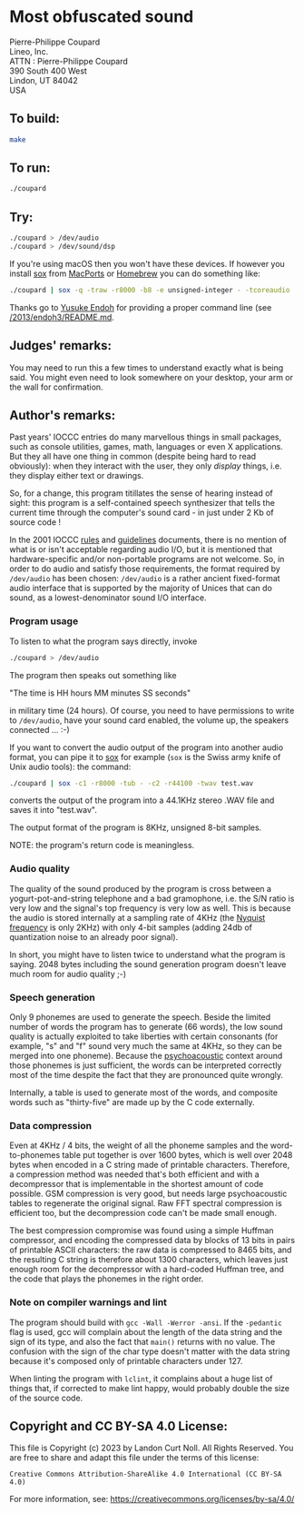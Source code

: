 # Most obfuscated sound

Pierre-Philippe Coupard  
Lineo, Inc.  
ATTN : Pierre-Philippe Coupard  
390 South 400 West  
Lindon, UT 84042  
USA  

## To build:

```sh
make
```

## To run:

```sh
./coupard
```

## Try:

```sh
./coupard > /dev/audio
./coupard > /dev/sound/dsp
```

If you're using macOS then you won't have these devices. If however you install
[sox](https://en.wikipedia.org/wiki/SoX) from
[MacPorts](https://www.macports.org) or [Homebrew](https://brew.sh) you can do
something like:

```sh
./coupard | sox -q -traw -r8000 -b8 -e unsigned-integer - -tcoreaudio
```

Thanks go to [Yusuke Endoh](/winners.html#Yusuke_Endoh) for providing a proper
command line (see [/2013/endoh3/README.md](2013/endoh3/README.md).

## Judges' remarks:

You may need to run this a few times to understand exactly what is
being said.  You might even need to look somewhere on your desktop,
your arm or the wall for confirmation.

## Author's remarks:

Past years' IOCCC entries do many marvellous things in small packages,
such as console utilities, games, math, languages or even X
applications.  But they all have one thing in common (despite being hard
to read obviously): when they interact with the user, they only
*display* things, i.e. they display either text or drawings.

So, for a change, this program titillates the sense of hearing instead
of sight: this program is a self-contained speech synthesizer that
tells the current time through the computer's sound card - in just under
2 Kb of source code !

In the 2001 IOCCC [rules](/2001/rules.txt) and
[guidelines](/2001/guidelines.txt) documents, there is no mention of
what is or isn't acceptable regarding audio I/O, but it is mentioned
that hardware-specific and/or non-portable programs are not welcome. So,
in order to do audio and satisfy those requirements, the format required
by `/dev/audio` has been chosen: `/dev/audio` is a rather ancient
fixed-format audio interface that is supported by the majority of Unices
that can do sound, as a lowest-denominator sound I/O interface.

### Program usage

To listen to what the program says directly, invoke

```sh
./coupard > /dev/audio
```

The program then speaks out something like

  "The time is HH hours MM minutes SS seconds"

in military time (24 hours). Of course, you need to have permissions
to write to `/dev/audio`, have your sound card enabled, the volume up,
the speakers connected ... :-)

If you want to convert the audio output of the program into another audio
format, you can pipe it to [sox](https://en.wikipedia.org/wiki/SoX) for example
(`sox` is the Swiss army knife of Unix audio tools): the command:

```sh
./coupard | sox -c1 -r8000 -tub - -c2 -r44100 -twav test.wav
```

converts the output of the program into a 44.1KHz stereo .WAV
file and saves it into "test.wav".

The output format of the program is 8KHz, unsigned 8-bit samples.

NOTE: the program's return code is meaningless.

### Audio quality

The quality of the sound produced by the program is cross between a
yogurt-pot-and-string telephone and a bad gramophone, i.e. the S/N ratio is very
low and the signal's top frequency is very low as well.  This is because the
audio is stored internally at a sampling rate of 4KHz (the [Nyquist
frequency](https://en.wikipedia.org/wiki/Nyquist_frequency) is only 2KHz) with
only 4-bit samples (adding 24db of quantization noise to an already poor
signal).

In short, you might have to listen twice to understand what the
program is saying. 2048 bytes including the sound generation program
doesn't leave much room for audio quality ;-)

### Speech generation

Only 9 phonemes are used to generate the speech. Beside the limited
number of words the program has to generate (66 words), the low sound
quality is actually exploited to take liberties with certain
consonants (for example, "s" and "f" sound very much the same at 4KHz,
so they can be merged into one phoneme). Because the
[psychoacoustic](https://en.wikipedia.org/wiki/Psychoacoustics)
context around those phonemes is just sufficient, the words can be
interpreted correctly most of the time despite the fact that they are
pronounced quite wrongly.

Internally, a table is used to generate most of the words, and
composite words such as "thirty-five" are made up by the C code
externally.

### Data compression

Even at 4KHz / 4 bits, the weight of all the phoneme samples and the
word-to-phonemes table put together is over 1600 bytes, which is well
over 2048 bytes when encoded in a C string made of printable
characters.  Therefore, a compression method was needed that's both
efficient and with a decompressor that is implementable in the
shortest amount of code possible. GSM compression is very good, but
needs large psychoacoustic tables to regenerate the original
signal. Raw FFT spectral compression is efficient too, but the
decompression code can't be made small enough.

The best compression compromise was found using a simple Huffman
compressor, and encoding the compressed data by blocks of 13 bits in
pairs of printable ASCII characters: the raw data is compressed to
8465 bits, and the resulting C string is therefore about 1300
characters, which leaves just enough room for the decompressor with a
hard-coded Huffman tree, and the code that plays the phonemes in the
right order.

### Note on compiler warnings and lint

The program should build with `gcc -Wall -Werror -ansi`.  If the `-pedantic`
flag is used, gcc will complain about the length of the data string and the sign
of its type, and also the fact that `main()` returns with no value. The
confusion with the sign of the char type doesn't matter with the data string
because it's composed only of printable characters under 127.

When linting the program with `lclint`, it complains about a huge list
of things that, if corrected to make lint happy, would probably double
the size of the source code.

## Copyright and CC BY-SA 4.0 License:

This file is Copyright (c) 2023 by Landon Curt Noll.  All Rights Reserved.
You are free to share and adapt this file under the terms of this license:

    Creative Commons Attribution-ShareAlike 4.0 International (CC BY-SA 4.0)

For more information, see: https://creativecommons.org/licenses/by-sa/4.0/
